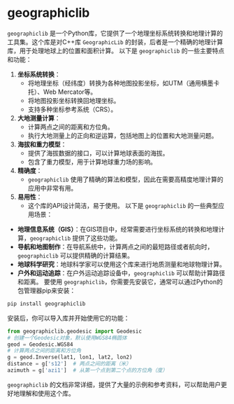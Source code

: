 # geographiclib

`geographiclib` 是一个Python库，它提供了一个地理坐标系统转换和地理计算的工具集。这个库是对C++库 `GeographicLib` 的封装，后者是一个精确的地理计算库，用于处理地球上的位置和面积计算。 以下是 `geographiclib` 的一些主要特点和功能：

1. **坐标系统转换**：
   * 将地理坐标（经纬度）转换为各种地图投影坐标，如UTM（通用横墨卡托）、Web Mercator等。
   * 将地图投影坐标转换回地理坐标。
   * 支持多种坐标参考系统（CRS）。
2. **大地测量计算**：
   * 计算两点之间的距离和方位角。
   * 执行大地测量上的正向和逆运算，包括地图上的位置和大地测量问题。
3. **海拔和重力模型**：
   * 提供了海拔数据的接口，可以计算地球表面的海拔。
   * 包含了重力模型，用于计算地球重力场的影响。
4. **精确度**：
   * `geographiclib` 使用了精确的算法和模型，因此在需要高精度地理计算的应用中非常有用。
5. **易用性**：
   * 这个库的API设计简洁，易于使用。 以下是 `geographiclib` 的一些典型应用场景：

* **地理信息系统（GIS）**：在GIS项目中，经常需要进行坐标系统的转换和地理计算，`geographiclib` 提供了这些功能。
* **导航和地图制作**：在导航系统中，计算两点之间的最短路径或者航向时，`geographiclib` 可以提供精确的计算结果。
* **地球科学研究**：地球科学家可以使用这个库来进行地质测量和地球物理计算。
* **户外和运动追踪**：在户外运动追踪设备中，`geographiclib` 可以帮助计算路径和距离。 要使用 `geographiclib`，你需要先安装它，通常可以通过Python的包管理器pip来安装：

```bash
pip install geographiclib
```

安装后，你可以导入库并开始使用它的功能：

```python
from geographiclib.geodesic import Geodesic
# 创建一个Geodesic对象，默认使用WGS84椭圆体
geod = Geodesic.WGS84
# 计算两点之间的距离和方位角
g = geod.Inverse(lat1, lon1, lat2, lon2)
distance = g['s12']  # 两点之间的距离（米）
azimuth = g['azi1']  # 从第一个点到第二个点的方位角（度）
```

`geographiclib` 的文档非常详细，提供了大量的示例和参考资料，可以帮助用户更好地理解和使用这个库。
